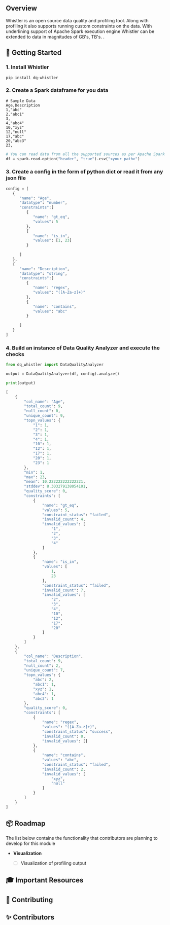 
## Overview

Whistler is an open source data quality and profiling tool. Along with profiling it also supports running custom constraints on the data.
With underlining support of Apache Spark execution engine Whistler can be extended to data in magnitudes of GB's, TB's. .


## 🐣 Getting Started

### 1. Install Whistler
```commandline
pip install dq-whistler
```

### 2. Create a Spark dataframe for you data
```commandline
# Sample Data
Age,Description
1,"abc"
2,"abc1"
3,
4,"abc4"
10,"xyz"
12,"null"
17,"abc"
20,"abc3"
23,
```
```python
# You can read data from all the supported sources as per Apache Spark module
df = spark.read.option("header", "true").csv("<your path>")
```

### 3. Create a config in the form of python dict or read it from any json file
```python
config = [
   {
      "name": "Age",
      "datatype": "number",
      "constraints":[
         {
            "name": "gt_eq",
            "values": 5
         },
         {
            "name": "is_in",
            "values": [1, 23]
         }
         
      ]
   },
   {
      "name": "Description",
      "datatype": "string",
      "constraints":[
         {
            "name": "regex",
            "values": "([A-Za-z]+)"
         },
         {
            "name": "contains",
            "values": "abc"
         }
         
      ]
   }
]
```

### 4. Build an instance of Data Quality Analyzer and execute the checks
```python
from dq_whistler import DataQualityAnalyzer

output = DataQualityAnalyzer(df, config).analyze()

print(output)

```
```python
[
    {
        "col_name": "Age",
        "total_count": 9,
        "null_count": 0,
        "unique_count": 9,
        "topn_values": {
            "1": 1,
            "2": 1,
            "3": 1,
            "4": 1,
            "10": 1,
            "12": 1,
            "17": 1,
            "20": 1,
            "23": 1
        },
        "min": 1,
        "max": 23,
        "mean": 10.222222222222221,
        "stddev": 8.303279138054101,
        "quality_score": 0,
        "constraints": [
            {
                "name": "gt_eq",
                "values": 5,
                "constraint_status": "failed",
                "invalid_count": 4,
                "invalid_values": [
                    "1",
                    "2",
                    "3",
                    "4"
                ]
            },
            {
                "name": "is_in",
                "values": [
                    1,
                    23
                ],
                "constraint_status": "failed",
                "invalid_count": 7,
                "invalid_values": [
                    "2",
                    "3",
                    "4",
                    "10",
                    "12",
                    "17",
                    "20"
                ]
            }
        ]
    },
    {
        "col_name": "Description",
        "total_count": 9,
        "null_count": 2,
        "unique_count": 7,
        "topn_values": {
            "abc": 2,
            "abc1": 1,
            "xyz": 1,
            "abc4": 1,
            "abc3": 1
        },
        "quality_score": 0,
        "constraints": [
            {
                "name": "regex",
                "values": "([A-Za-z]+)",
                "constraint_status": "success",
                "invalid_count": 0,
                "invalid_values": []
            },
            {
                "name": "contains",
                "values": "abc",
                "constraint_status": "failed",
                "invalid_count": 2,
                "invalid_values": [
                    "xyz",
                    "null"
                ]
            }
        ]
    }
]
```

## 📦 Roadmap

The list below contains the functionality that contributors are planning to develop for this module


* **Visualization**
  * [ ] Visualization of profiling  output

  
## 🎓 Important Resources


## 👋 Contributing

## ✨ Contributors

